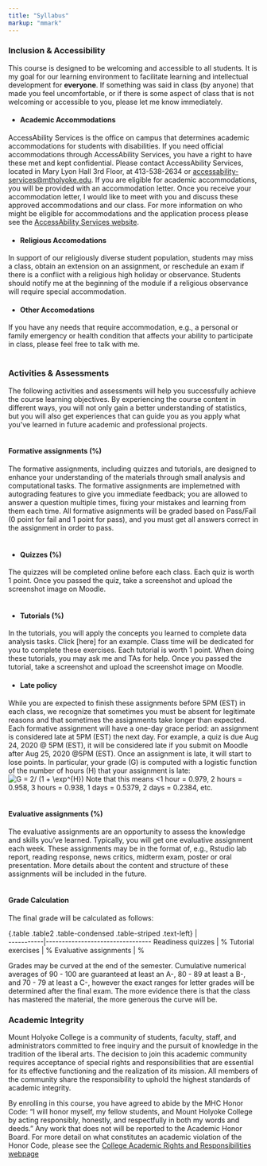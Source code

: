 ```yaml
---
title: "Syllabus"
markup: "mmark"
---
```


### Inclusion & Accessibility
This course is designed to be welcoming and accessible to all students. 
It is my goal for our learning environment to facilitate learning and intellectual development for **everyone**. If something was said in class (by anyone) that made you feel uncomfortable, or if there is some aspect of class that is not welcoming or accessible to you, please let me know immediately. 

* #### Academic Accommodations
AccessAbility Services is the office on campus that determines academic accommodations for students with disabilities. If you need official accommodations through AccessAbility Services, you have a right to have these met and kept confidential. Please contact AccessAbility Services, located in Mary Lyon Hall 3rd Floor, at 413-538-2634 or accessability-services@mtholyoke.edu. If you are eligible for academic accommodations, you will be provided with an accommodation letter. Once you receive your accommodation letter, I would like to meet with you and discuss these approved accommodations and our class. For more information on who might be eligible for accommodations and the application process please see the [AccessAbility Services website](www.mtholyoke.edu/accessability).

* #### Religious Accomodations
In support of our religiously diverse student population, students may miss a class, obtain an extension on an assignment, or reschedule an exam if there is a conflict with a religious high holiday or observance. Students should notify me at the beginning of the module if a religious observance will require special accommodation.

* #### Other Accomodations 
If you have any needs that require accommodation, e.g., a personal or family emergency or health condition that affects your ability to participate in class, please feel free to talk with me. 
<br> 
<br>

### Activities & Assessments
The following activities and assessments will help you successfully achieve the course learning objectives. By experiencing the course content in different ways, you will not only gain a better understanding of statistics, but you will also get experiences that can guide you as you apply what you've learned in future academic and professional projects.
<br> 
<br>

#### Formative assignments (%)
The formative assignments, including quizzes and tutorials, are designed to enhance your understanding of the materials through small analysis and computational tasks. The formative assignments are implemetned with autograding features to give you immediate feedback; you are allowed to answer a question multiple times, fixing your mistakes and learning from them each time. All formative asignments will be graded based on Pass/Fail (0 point for fail and 1 point for pass), and you must get all answers correct in the assignment in order to pass. 
<br> 
<br>

* ####  Quizzes (%)
The quizzes will be completed online before each class. Each quiz is worth 1 point. Once you passed the quiz, take a screenshot and upload the screenshot image on Moodle. 
<br> 
<br>

* #### Tutorials (%)
In the tutorials, you will apply the concepts you learned to complete data analysis tasks. Click [here] for an example. 
Class time will be dedicated for you to complete these exercises. Each tutorial is worth 1 point. When doing these tutorials, you may ask me and TAs for help. Once you passed the tutorial, take a screenshot and upload the screenshot image on Moodle. 

* #### Late policy
While you are expected to finish these assignments before 5PM (EST) in each class, we recognize that sometimes you must be absent for legitimate reasons and that sometimes the assignments take longer than expected. Each formative assignment will have a one-day grace period: an assignment is considered late at 5PM (EST) the next day. For example, a quiz is due Aug 24, 2020 @ 5PM (EST), it will be considered late if you submit on Moodle after Aug 25, 2020 @5PM (EST). Once an assignment is late, it will start to lose points. In particular, your grade (G) 
is computed with a logistic function of the number of hours (H) that your assignment is late:
<img src="https://latex.codecogs.com/svg.latex?&space; G = 2/ (1 + \exp^{H}). " title="G = 2/ (1 + \exp^{H})" /> Note that this means <1 hour = 0.979, 2 hours = 0.958, 3 hours = 0.938, 1 days = 0.5379, 2 days = 0.2384, etc.
<br> 
<br>

#### Evaluative assignments (%)

The evaluative assignments are an opportunity to assess the knowledge and skills you’ve learned. Typically, you will get one evaluative assignment each week. These assignments may be in the format of, e.g., Rstudio lab report, reading response, news critics, midterm exam, poster or oral presentation. More details about the content and structure of these assignments will be included in the future. 
<br> 
<br>

#### Grade Calculation

The final grade will be calculated as follows:
 
{.table .table2 .table-condensed .table-striped .text-left}
 <span></span>     | <span></span>  
-----------|---------------------------------
Readiness quizzes | %
Tutorial exercises | %
Evaluative assignments | %

Grades may be curved at the end of the semester. Cumulative numerical averages of 90 - 100 are guaranteed at least an A-, 80 - 89 at least a B-, and 70 - 79 at least a C-, however the exact ranges for letter grades will be determined after the final exam. The more evidence there is that the class has mastered the material, the more generous the curve will be. 

<!-- ## Policies & Additional Information -->

### Academic Integrity
Mount Holyoke College is a community of students, faculty, staff, and administrators committed to free inquiry and the pursuit of knowledge in the tradition of the liberal arts. The decision to join this academic community requires acceptance of special rights and responsibilities that are essential for its effective functioning and the realization of its mission. All members of the community share the responsibility to uphold the highest standards of academic integrity.

By enrolling in this course, you have agreed to abide by the MHC Honor Code: “I will honor myself, my fellow students, and Mount Holyoke College by acting responsibly, honestly, and respectfully in both my words and deeds.” Any work that does not will be reported to the Academic Honor Board. For more detail on what constitutes an academic violation of the Honor Code, please see the [College Academic Rights and Responsibilities webpage](https://www.mtholyoke.edu/academicdeans/academic-honor-board)







